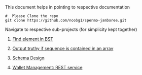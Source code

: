 This document helps in pointing to respective documentation

```
#  Please Clone the repo
git clone https://github.com/noobg1/spenmo-jamboree.git
```

Navigate to respective sub-projects (for simplicity kept together)

1. [Find element in BST](https://github.com/noobg1/spenmo-jamboree/tree/master/bst])

2. [Output truthy if sequence is contained in an array](https://github.com/noobg1/spenmo-jamboree/tree/master/numberSequence)

3. [Schema Design](https://github.com/noobg1/spenmo-jamboree/tree/master/schemaModeling)

4. [Wallet Management: REST service](https://github.com/noobg1/spenmo-jamboree/tree/master/walletManagement)
